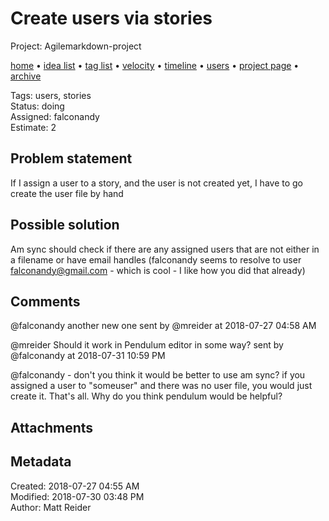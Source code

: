 # Create users via stories

Project: Agilemarkdown-project

[home](../index.md) • [idea list](../ideas.md) • [tag list](../tags.md) • [velocity](../velocity.md) • [timeline](../timeline.md) • [users](../users.md) • [project page](../agilemarkdown-project.md) • [archive](archive.md)

Tags: users, stories  
Status: doing  
Assigned: falconandy  
Estimate: 2  

## Problem statement

If I assign a user to a story, and the user is not created yet, I have to go create the user file by hand

## Possible solution

Am sync should check if there are any assigned users that are not either in a filename or have email handles (falconandy seems to resolve to user falconandy@gmail.com - which is cool - I like how you did that already)

## Comments

@falconandy another new one
sent by @mreider at 2018-07-27 04:58 AM

@mreider Should it work in Pendulum editor in some way?
sent by @falconandy at 2018-07-31 10:59 PM

@falconandy - don't you think it would be better to use am sync? if you assigned a user to "someuser" and there was no user file, you would just create it. That's all. Why do you think pendulum would be helpful?

## Attachments

## Metadata

Created: 2018-07-27 04:55 AM  
Modified: 2018-07-30 03:48 PM  
Author: Matt Reider  
